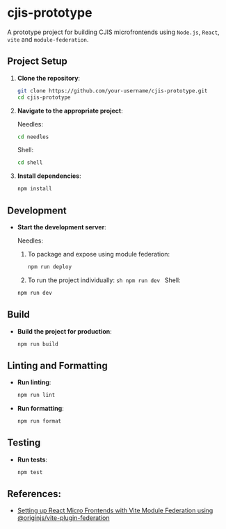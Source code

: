 # cjis-prototype

A prototype project for building CJIS microfrontends using `Node.js`, `React`, `vite` and `module-federation`.

## Project Setup

1. **Clone the repository**:

   ```sh
   git clone https://github.com/your-username/cjis-prototype.git
   cd cjis-prototype
   ```

2. **Navigate to the appropriate project**:

   Needles:

   ```sh
   cd needles
   ```

   Shell:

   ```sh
   cd shell
   ```

3. **Install dependencies**:
   ```sh
   npm install
   ```

## Development

- **Start the development server**:

  Needles:

  1. To package and expose using module federation:
     ```sh
     npm run deploy
     ```
  2. To run the project individually:
     `sh
npm run dev
`
     Shell:

  ```sh
  npm run dev
  ```

## Build

- **Build the project for production**:
  ```sh
  npm run build
  ```

## Linting and Formatting

- **Run linting**:

  ```sh
  npm run lint
  ```

- **Run formatting**:
  ```sh
  npm run format
  ```

## Testing

- **Run tests**:
  ```sh
  npm test
  ```

## References:

- [Setting up React Micro Frontends with Vite Module Federation using @originjs/vite-plugin-federation](https://adeesh.hashnode.dev/vite-module-federation)
